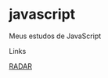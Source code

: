 # javascript
 Meus estudos de JavaScript
 
 <p>Links</p>
 <p><a href="https://vpitthan.github.io/javascript/exercicios/ex010/ex010.html" target="_eblank">RADAR</a></p>
